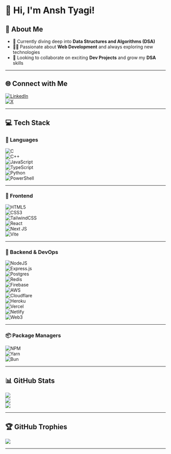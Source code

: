 # 👋 Hi, I'm Ansh Tyagi!

## 💫 About Me
- 🔭 Currently diving deep into **Data Structures and Algorithms (DSA)**
- 👨‍💻 Passionate about **Web Development** and always exploring new technologies
- 🤝 Looking to collaborate on exciting **Dev Projects** and grow my **DSA** skills

---

## 🌐 Connect with Me  
[![LinkedIn](https://img.shields.io/badge/LinkedIn-%230077B5.svg?style=flat&logo=linkedin&logoColor=white)](https://linkedin.com/in/ansh-tyagi7845)  
[![X](https://img.shields.io/badge/X-%23121011.svg?style=flat&logo=x&logoColor=white)](https://x.com/Ansh7845)

---

## 💻 Tech Stack

### 🧠 Languages  
![C](https://img.shields.io/badge/c-%2300599C.svg?style=flat&logo=c&logoColor=white)  
![C++](https://img.shields.io/badge/c++-%2300599C.svg?style=flat&logo=c%2B%2B&logoColor=white)  
![JavaScript](https://img.shields.io/badge/javascript-%23323330.svg?style=flat&logo=javascript&logoColor=%23F7DF1E)  
![TypeScript](https://img.shields.io/badge/typescript-%23007ACC.svg?style=flat&logo=typescript&logoColor=white)  
![Python](https://img.shields.io/badge/python-3670A0?style=flat&logo=python&logoColor=ffdd54)  
![PowerShell](https://img.shields.io/badge/PowerShell-%235391FE.svg?style=flat&logo=powershell&logoColor=white)

---

### 🎨 Frontend  
![HTML5](https://img.shields.io/badge/html5-%23E34F26.svg?style=flat&logo=html5&logoColor=white)  
![CSS3](https://img.shields.io/badge/css3-%231572B6.svg?style=flat&logo=css3&logoColor=white)  
![TailwindCSS](https://img.shields.io/badge/tailwindcss-%2338B2AC.svg?style=flat&logo=tailwind-css&logoColor=white)  
![React](https://img.shields.io/badge/react-%2320232a.svg?style=flat&logo=react&logoColor=%2361DAFB)  
![Next JS](https://img.shields.io/badge/Next-black?style=flat&logo=next.js&logoColor=white)  
![Vite](https://img.shields.io/badge/vite-%23646CFF.svg?style=flat&logo=vite&logoColor=white)

---

### 🧩 Backend & DevOps  
![NodeJS](https://img.shields.io/badge/node.js-6DA55F?style=flat&logo=node.js&logoColor=white)  
![Express.js](https://img.shields.io/badge/express.js-%23404d59.svg?style=flat&logo=express&logoColor=%2361DAFB)  
![Postgres](https://img.shields.io/badge/postgres-%23316192.svg?style=flat&logo=postgresql&logoColor=white)  
![Redis](https://img.shields.io/badge/redis-%23DD0031.svg?style=flat&logo=redis&logoColor=white)  
![Firebase](https://img.shields.io/badge/firebase-%23039BE5.svg?style=flat&logo=firebase)  
![AWS](https://img.shields.io/badge/AWS-%23FF9900.svg?style=flat&logo=amazon-aws&logoColor=white)  
![Cloudflare](https://img.shields.io/badge/Cloudflare-F38020?style=flat&logo=Cloudflare&logoColor=white)  
![Heroku](https://img.shields.io/badge/heroku-%23430098.svg?style=flat&logo=heroku&logoColor=white)  
![Vercel](https://img.shields.io/badge/vercel-%23000000.svg?style=flat&logo=vercel&logoColor=white)  
![Netlify](https://img.shields.io/badge/netlify-%23000000.svg?style=flat&logo=netlify&logoColor=#00C7B7)  
![Web3](https://img.shields.io/badge/web3-%231572B6.svg?style=flat&logo=web3.js&logoColor=white)

---

### 📦 Package Managers  
![NPM](https://img.shields.io/badge/NPM-%23CB3837.svg?style=flat&logo=npm&logoColor=white)  
![Yarn](https://img.shields.io/badge/yarn-%232C8EBB.svg?style=flat&logo=yarn&logoColor=white)  
![Bun](https://img.shields.io/badge/bun-%23000000.svg?style=flat&logo=bun&logoColor=white)

---

## 📊 GitHub Stats  
![](https://github-readme-stats.vercel.app/api?username=Ansh-699&theme=dark&hide_border=true&include_all_commits=true&count_private=true)  
![](https://github-readme-streak-stats.herokuapp.com/?user=Ansh-699&theme=dark&hide_border=true)  
![](https://github-readme-stats.vercel.app/api/top-langs/?username=Ansh-699&theme=dark&hide_border=true&layout=compact)

---

## 🏆 GitHub Trophies  
![](https://github-profile-trophy.vercel.app/?username=Ansh-699&theme=radical&no-frame=true&no-bg=true&margin-w=4)

---

<!-- Proudly created with GPRM ( https://gprm.itsvg.in ) -->
